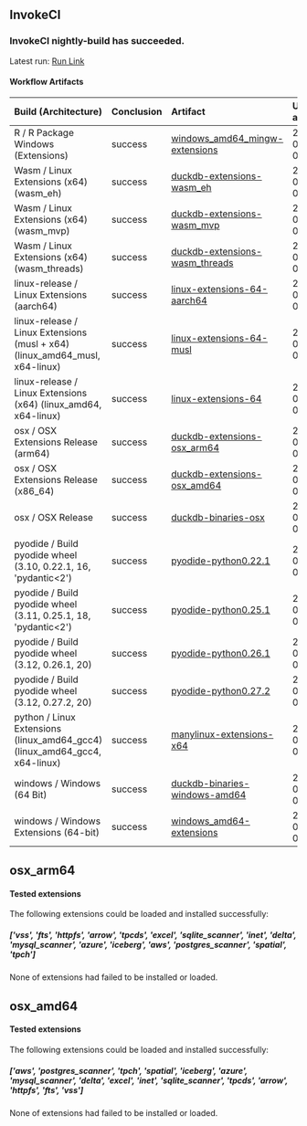 


## InvokeCI


### InvokeCI nightly-build has succeeded.
Latest run: [ Run Link ](https://github.com/duckdb/duckdb/actions/runs/13643493105)

#### Workflow Artifacts
| Build (Architecture)                                                        | Conclusion   | Artifact                                                                                                         | Uploaded at         |
|:----------------------------------------------------------------------------|:-------------|:-----------------------------------------------------------------------------------------------------------------|:--------------------|
| R / R Package Windows (Extensions)                                          | success      | [windows_amd64_mingw-extensions](https://github.com/duckdb/duckdb/actions/runs/13643493105/artifacts/2685785858) | 2025-03-04 01:46:31 |
| Wasm / Linux Extensions (x64) (wasm_eh)                                     | success      | [duckdb-extensions-wasm_eh](https://github.com/duckdb/duckdb/actions/runs/13643493105/artifacts/2685629416)      | 2025-03-04 01:05:39 |
| Wasm / Linux Extensions (x64) (wasm_mvp)                                    | success      | [duckdb-extensions-wasm_mvp](https://github.com/duckdb/duckdb/actions/runs/13643493105/artifacts/2685687373)     | 2025-03-04 01:21:05 |
| Wasm / Linux Extensions (x64) (wasm_threads)                                | success      | [duckdb-extensions-wasm_threads](https://github.com/duckdb/duckdb/actions/runs/13643493105/artifacts/2685633908) | 2025-03-04 01:06:53 |
| linux-release / Linux Extensions (aarch64)                                  | success      | [linux-extensions-64-aarch64](https://github.com/duckdb/duckdb/actions/runs/13643493105/artifacts/2686079275)    | 2025-03-04 03:09:55 |
| linux-release / Linux Extensions (musl + x64) (linux_amd64_musl, x64-linux) | success      | [linux-extensions-64-musl](https://github.com/duckdb/duckdb/actions/runs/13643493105/artifacts/2686007721)       | 2025-03-04 02:49:51 |
| linux-release / Linux Extensions (x64) (linux_amd64, x64-linux)             | success      | [linux-extensions-64](https://github.com/duckdb/duckdb/actions/runs/13643493105/artifacts/2685708334)            | 2025-03-04 01:26:58 |
| osx / OSX Extensions Release (arm64)                                        | success      | [duckdb-extensions-osx_arm64](https://github.com/duckdb/duckdb/actions/runs/13643493105/artifacts/2685869010)    | 2025-03-04 02:09:04 |
| osx / OSX Extensions Release (x86_64)                                       | success      | [duckdb-extensions-osx_amd64](https://github.com/duckdb/duckdb/actions/runs/13643493105/artifacts/2685884138)    | 2025-03-04 02:13:18 |
| osx / OSX Release                                                           | success      | [duckdb-binaries-osx](https://github.com/duckdb/duckdb/actions/runs/13643493105/artifacts/2685691326)            | 2025-03-04 01:22:09 |
| pyodide / Build pyodide wheel (3.10, 0.22.1, 16, 'pydantic<2')              | success      | [pyodide-python0.22.1](https://github.com/duckdb/duckdb/actions/runs/13643493105/artifacts/2685579500)           | 2025-03-04 00:52:05 |
| pyodide / Build pyodide wheel (3.11, 0.25.1, 18, 'pydantic<2')              | success      | [pyodide-python0.25.1](https://github.com/duckdb/duckdb/actions/runs/13643493105/artifacts/2685572751)           | 2025-03-04 00:50:21 |
| pyodide / Build pyodide wheel (3.12, 0.26.1, 20)                            | success      | [pyodide-python0.26.1](https://github.com/duckdb/duckdb/actions/runs/13643493105/artifacts/2685574486)           | 2025-03-04 00:50:48 |
| pyodide / Build pyodide wheel (3.12, 0.27.2, 20)                            | success      | [pyodide-python0.27.2](https://github.com/duckdb/duckdb/actions/runs/13643493105/artifacts/2685574877)           | 2025-03-04 00:50:54 |
| python / Linux Extensions (linux_amd64_gcc4) (linux_amd64_gcc4, x64-linux)  | success      | [manylinux-extensions-x64](https://github.com/duckdb/duckdb/actions/runs/13643493105/artifacts/2685790944)       | 2025-03-04 01:47:48 |
| windows / Windows (64 Bit)                                                  | success      | [duckdb-binaries-windows-amd64](https://github.com/duckdb/duckdb/actions/runs/13643493105/artifacts/2685683977)  | 2025-03-04 01:20:14 |
| windows / Windows Extensions (64-bit)                                       | success      | [windows_amd64-extensions](https://github.com/duckdb/duckdb/actions/runs/13643493105/artifacts/2686037478)       | 2025-03-04 02:57:55 |

## osx_arm64

#### Tested extensions
The following extensions could be loaded and installed successfully:
##### ['vss', 'fts', 'httpfs', 'arrow', 'tpcds', 'excel', 'sqlite_scanner', 'inet', 'delta', 'mysql_scanner', 'azure', 'iceberg', 'aws', 'postgres_scanner', 'spatial', 'tpch']
None of extensions had failed to be installed or loaded.

## osx_amd64

#### Tested extensions
The following extensions could be loaded and installed successfully:
##### ['aws', 'postgres_scanner', 'tpch', 'spatial', 'iceberg', 'azure', 'mysql_scanner', 'delta', 'excel', 'inet', 'sqlite_scanner', 'tpcds', 'arrow', 'httpfs', 'fts', 'vss']
None of extensions had failed to be installed or loaded.
